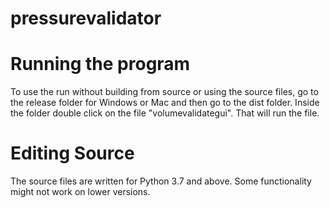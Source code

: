 # pressurevalidator

# Running the program 
To use the run without building from source or using the source files, go to the release folder for Windows or Mac and then 
go to the dist folder. Inside the folder double click on the file "volumevalidategui". That will run the file.

# Editing Source 

The source files are written for Python 3.7 and above. Some functionality might not work on lower versions. 

